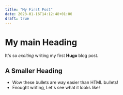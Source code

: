 ```yaml
---
title: "My First Post"
date: 2023-01-16T14:12:48+01:00
draft: true
---
```


# My main Heading
It's so *exciting* writing my first **Hugo** blog post.

## A Smaller Heading

* Wow these bullets are way easier than HTML bullets!
* Enought writing, Let's see what it looks like!
